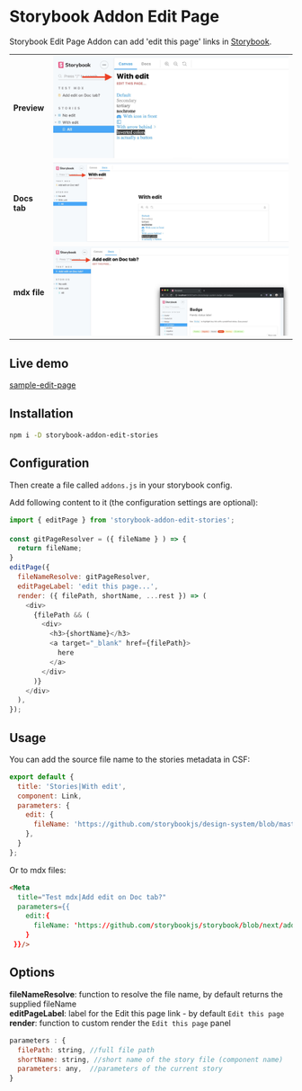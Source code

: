 # Storybook Addon Edit Page

Storybook Edit Page Addon can add 'edit this page' links in [Storybook](https://storybook.js.org).

|||
| :------------- | :----------: |
|**Preview** |![Edit on preview](./assets/edit-preview.jpg)|
|**Docs tab** |![Edit on docs](./assets/edit-docs.jpg)|
|**mdx file** |![Edit mdx](./assets/edit-mdx.jpg)|
## Live demo
[sample-edit-page](https://atanasster.github.io/storybook-addon-edit-page/)

## Installation

```sh
npm i -D storybook-addon-edit-stories
```

## Configuration

Then create a file called `addons.js` in your storybook config.

Add following content to it (the configuration settings are optional):

```js
import { editPage } from 'storybook-addon-edit-stories';

const gitPageResolver = ({ fileName } ) => {
  return fileName;
}
editPage({
  fileNameResolve: gitPageResolver,
  editPageLabel: 'edit this page...',
  render: ({ filePath, shortName, ...rest }) => (
    <div>
      {filePath && (
        <div>
          <h3>{shortName}</h3>
          <a target="_blank" href={filePath}>
            here
          </a>
        </div>
      )}
    </div>
  ),
});

```

## Usage

You can add the source file name to the stories metadata in CSF:

```js
export default {
  title: 'Stories|With edit',
  component: Link,
  parameters: {
    edit: {
      fileName: 'https://github.com/storybookjs/design-system/blob/master/src/components/Link.js'
    },  
  }
};
```

Or to mdx files: 
```md
<Meta
  title="Test mdx|Add edit on Doc tab?"
  parameters={{
    edit:{ 
      fileName: 'https://github.com/storybookjs/storybook/blob/next/addons/docs/docs/docspage.md' 
    }  
 }}/>

```
## Options

**fileNameResolve**: function to resolve the file name, by default returns the supplied fileName<br/>
**editPageLabel**: label for the Edit this page link - by default `Edit this page`<br/>
**render**: function to custom render the `Edit this page` panel <br/>
```js
parameters : {
  filePath: string, //full file path
  shortName: string, //short name of the story file (component name)
  parameters: any,  //parameters of the current story
}
```
